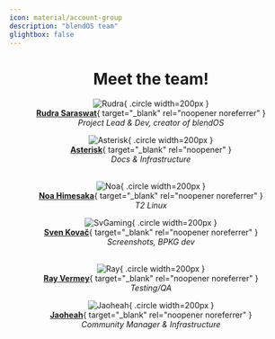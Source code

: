 ```yaml
---
icon: material/account-group
description: "blendOS team"
glightbox: false
---
```


<style>
  .md-content__button {
    display: none;
  }
</style>

<div align="center" markdown>

# Meet the team!

<div class="grid" markdown>

![Rudra](https://github.com/RudraSwat.png){ .circle width=200px }
<br>
[**Rudra Saraswat**](https://about.ruds.io){ target="_blank" rel="noopener noreferrer" }
<br>
*Project Lead & Dev, creator of blendOS*

![Asterisk](https://github.com/Ast3risk-ops.png){ .circle width=200px }
<br>
[**Asterisk**](https://asterisk.lol){ target="_blank" rel="noopener" }
<br>
*Docs & Infrastructure*
<br><br>

![Noa](https://noa.codes/assets/img/noahimesaka-256px.png){ .circle width=200px }
<br>
[**Noa Himesaka**](https://noa.codes){ target="_blank" rel="noopener noreferrer" }
<br>
*T2 Linux*

![SvGaming](https://github.com/svgaming234.png){ .circle width=200px }
<br>
[**Sven Kovač**](https://git.blendos.co/svgaming){ target="_blank" rel="noopener noreferrer" }
<br>
*Screenshots, BPKG dev*
<br><br>

![Ray](https://github.com/rayvermey.png){ .circle width=200px }
<br>
[**Ray Vermey**](https://github.com/rayvermey){ target="_blank" rel="noopener noreferrer" }
<br>
*Testing/QA*

![Jaoheah](https://github.com/Jaoheah.png){ .circle width=200px }
<br>
[**Jaoheah**](https://github.com/Jaoheah){ target="_blank" rel="noopener noreferrer" }
<br>
*Community Manager & Infrastructure*

</div>

</div>
